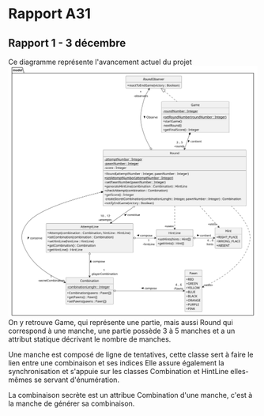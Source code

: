# Rapport A31

## Rapport 1 - 3 décembre

Ce diagramme représente l'avancement actuel du projet
![](image_rapport/rapport1.svg)
On y retrouve Game, qui représente une partie, mais aussi Round qui correspond à une manche, 
une partie possède 3 à 5 manches et a un attribut statique décrivant le nombre de manches.

Une manche est composé de ligne de tentatives, cette classe sert à faire le lien entre une combinaison et ses indices
Elle assure également la synchronisation et s'appuie sur les classes Combination et HintLine elles-mêmes se servant
d'énumération.

La combinaison secrète est un attribue Combination d'une manche, c'est à la manche de générer sa combinaison.
